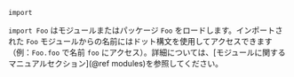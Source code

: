 ```
import
```

`import Foo` はモジュールまたはパッケージ `Foo` をロードします。インポートされた `Foo` モジュールからの名前にはドット構文を使用してアクセスできます（例：`Foo.foo` で名前 `foo` にアクセス）。詳細については、[モジュールに関するマニュアルセクション](@ref modules)を参照してください。
